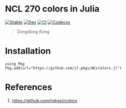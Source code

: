 # NCL 270 colors in Julia

[![Stable](https://img.shields.io/badge/docs-stable-blue.svg)](https://jl-pkgs.github.io/NCLColors.jl/stable)
[![Dev](https://img.shields.io/badge/docs-dev-blue.svg)](https://jl-pkgs.github.io/NCLColors.jl/dev)
[![CI](https://github.com/jl-pkgs/NCLColors.jl/actions/workflows/CI.yml/badge.svg)](https://github.com/jl-pkgs/NCLColors.jl/actions/workflows/CI.yml)
[![Codecov](https://codecov.io/gh/jl-pkgs/NCLColors.jl/branch/master/graph/badge.svg)](https://codecov.io/gh/jl-pkgs/NCLColors.jl)

> Dongdong Kong

# Installation

```
using Pkg
Pkg.add(url="https://github.com/jl-pkgs/NCLColors.jl")
```

# References

1. <https://github.com/rpkgs/rcolors>
